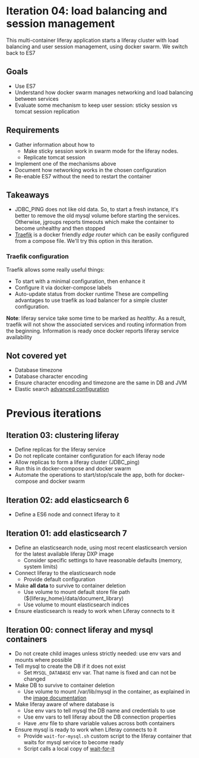 # Iteration 04: load balancing and session management

This multi-container liferay application starts a liferay cluster with load balancing and user session management, using docker swarm. We switch back to ES7

## Goals
* Use ES7
* Understand how docker swarm manages networking and load balancing between services
* Evaluate some mechanism to keep user session: sticky session vs tomcat session replication 

## Requirements 
* Gather information about how to
  * Make sticky session work in swarm mode for the liferay nodes. 
  * Replicate tomcat session
* Implement one of the mechanisms above
* Document how networking works in the chosen configuration  
* Re-enable ES7 without the need to restart the container

## Takeaways
* JDBC_PING does not like old data. So, to start a fresh instance, it's better to remove the old mysql volume before starting the services. Otherwise, jgroups reports timeouts which make the container to become unhealthy and then stopped
* [Traefik](https://docs.traefik.io/) is a docker friendly _edge router_ which can be easily configured from a compose file. We'll try this option in this iteration.

### Traefik configuration
Traefik allows some really useful things:
 * To start with a minimal configuration, then enhance it
 * Configure it via docker-compose labels
 * Auto-update status from docker runtime 
These are compelling advantages to use traefik as load balancer for a simple cluster configuration.

__Note__: liferay service take some time to be marked as _healthy_. As a result, traefik will not show the associated services and routing information from the beginning. Information is ready once docker reports liferay service availability 

## Not covered yet
* Database timezone
* Database character encoding
* Ensure character encoding and timezone are the same in DB and JVM
* Elastic search [advanced configuration](https://www.elastic.co/guide/en/elasticsearch/reference/7.5/docker.html)

# Previous iterations

## Iteration 03: clustering liferay
* Define replicas for the liferay service
* Do not replicate container configuration for each liferay node
* Allow replicas to form a liferay cluster (JDBC_ping)
* Run this in docker-compose and docker swarm
* Automate the operations to start/stop/scale the app, both for docker-compose and docker swarm

## Iteration 02: add elasticsearch 6
* Define a ES6 node and connect liferay to it

## Iteration 01: add elasticsearch 7
* Define an elasticsearch node, using most recent elasticsearch version for the latest available liferay DXP image
    * Consider specific settings to have reasonable defaults (memory, system limits)
* Connect liferay to the elasticsearch node
    * Provide default configuration
* Make **all data** to survive to container deletion
    * Use volume to mount default store file path (${liferay_home}/data/document_library)
    * Use volume to mount elasticsearch indices    
* Ensure elasticsearch is ready to work when Liferay connects to it

## Iteration 00: connect liferay and mysql containers
* Do not create child images unless strictly needed: use env vars and mounts where possible
* Tell mysql to create the DB if it does not exist
    * Set `MYSQL_DATABASE` env var. That name is fixed and can not be changed
* Make DB to survive to container deletion
    * Use volume to mount /var/lib/mysql in the container, as explained in the [image documentation](https://hub.docker.com/_/mysql/)
* Make liferay aware of where database is
    * Use env vars to tell mysql the DB name and credentials to use
    * Use env vars to tell liferay about the DB connection properties
    * Have .env file to share variable values across both containers 
* Ensure mysql is ready to work when Liferay connects to it
    * Provide `wait-for-mysql.sh` custom script to the liferay container that waits for mysql service to become ready
    * Script calls a local copy of [wait-for-it](https://github.com/vishnubob/wait-for-it)
    